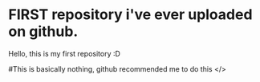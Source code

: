 # FIRST repository i've ever uploaded on github.
Hello, this is my first repository :D

  #This is basically nothing, github recommended me to do this </>
